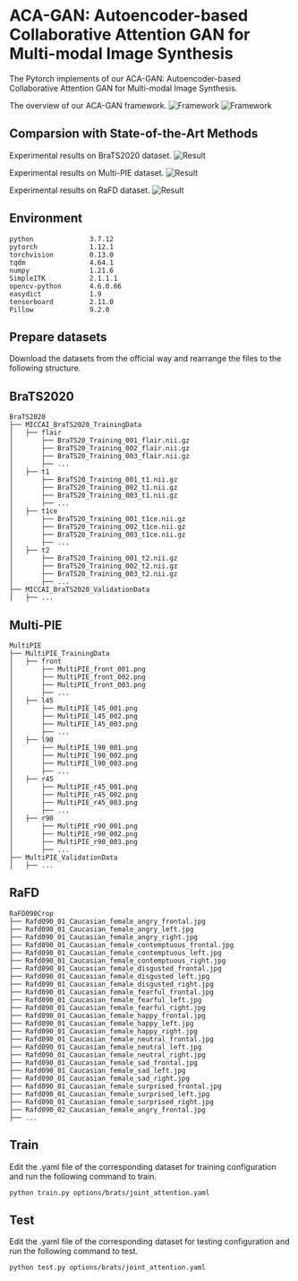 # ACA-GAN: Autoencoder-based Collaborative Attention GAN for Multi-modal Image Synthesis

The Pytorch implements of our ACA-GAN: Autoencoder-based Collaborative Attention GAN for Multi-modal Image Synthesis.

The overview of our ACA-GAN framework.
![Framework](./images/framework_figure1.png)
![Framework](./images/framework_figure2.png)

## Comparsion with State-of-the-Art Methods
Experimental results on BraTS2020 dataset.
![Result](./images/brats_result_show.png)

Experimental results on Multi-PIE dataset.
![Result](./images/multipie_result_show.png)

Experimental results on RaFD dataset.
![Result](./images/rafd_result_show.png)

## Environment
```
python              3.7.12
pytorch             1.12.1
torchvision         0.13.0
tqdm                4.64.1
numpy               1.21.6
SimpleITK           2.1.1.1
opencv-python       4.6.0.66
easydict            1.9
tensorboard         2.11.0
Pillow              9.2.0
```
## Prepare datasets
Download the datasets from the official way and rearrange the files to the following structure.
## BraTS2020
```
BraTS2020
├── MICCAI_BraTS2020_TrainingData
│   ├── flair
│       ├── BraTS20_Training_001_flair.nii.gz
│       ├── BraTS20_Training_002_flair.nii.gz
│       ├── BraTS20_Training_003_flair.nii.gz
│       ├── ...
│   ├── t1
│       ├── BraTS20_Training_001_t1.nii.gz
│       ├── BraTS20_Training_002_t1.nii.gz
│       ├── BraTS20_Training_003_t1.nii.gz
│       ├── ...
│   ├── t1ce
│       ├── BraTS20_Training_001_t1ce.nii.gz
│       ├── BraTS20_Training_002_t1ce.nii.gz
│       ├── BraTS20_Training_003_t1ce.nii.gz
│       ├── ...
│   ├── t2
│       ├── BraTS20_Training_001_t2.nii.gz
│       ├── BraTS20_Training_002_t2.nii.gz
│       ├── BraTS20_Training_003_t2.nii.gz
│       ├── ...
├── MICCAI_BraTS2020_ValidationData
│   ├── ...
```
## Multi-PIE
```
MultiPIE
├── MultiPIE_TrainingData
│   ├── front
│       ├── MultiPIE_front_001.png
│       ├── MultiPIE_front_002.png
│       ├── MultiPIE_front_003.png
│       ├── ...
│   ├── l45
│       ├── MultiPIE_l45_001.png
│       ├── MultiPIE_l45_002.png
│       ├── MultiPIE_l45_003.png
│       ├── ...
│   ├── l90
│       ├── MultiPIE_l90_001.png
│       ├── MultiPIE_l90_002.png
│       ├── MultiPIE_l90_003.png
│       ├── ...
│   ├── r45
│       ├── MultiPIE_r45_001.png
│       ├── MultiPIE_r45_002.png
│       ├── MultiPIE_r45_003.png
│       ├── ...
│   ├── r90
│       ├── MultiPIE_r90_001.png
│       ├── MultiPIE_r90_002.png
│       ├── MultiPIE_r90_003.png
│       ├── ...
├── MultiPIE_ValidationData
│   ├── ...
```
## RaFD
```
RaFD090Crop
├── Rafd090_01_Caucasian_female_angry_frontal.jpg
├── Rafd090_01_Caucasian_female_angry_left.jpg
├── Rafd090_01_Caucasian_female_angry_right.jpg
├── Rafd090_01_Caucasian_female_contemptuous_frontal.jpg
├── Rafd090_01_Caucasian_female_contemptuous_left.jpg
├── Rafd090_01_Caucasian_female_contemptuous_right.jpg
├── Rafd090_01_Caucasian_female_disgusted_frontal.jpg
├── Rafd090_01_Caucasian_female_disgusted_left.jpg
├── Rafd090_01_Caucasian_female_disgusted_right.jpg
├── Rafd090_01_Caucasian_female_fearful_frontal.jpg
├── Rafd090_01_Caucasian_female_fearful_left.jpg
├── Rafd090_01_Caucasian_female_fearful_right.jpg
├── Rafd090_01_Caucasian_female_happy_frontal.jpg
├── Rafd090_01_Caucasian_female_happy_left.jpg
├── Rafd090_01_Caucasian_female_happy_right.jpg
├── Rafd090_01_Caucasian_female_neutral_frontal.jpg
├── Rafd090_01_Caucasian_female_neutral_left.jpg
├── Rafd090_01_Caucasian_female_neutral_right.jpg
├── Rafd090_01_Caucasian_female_sad_frontal.jpg
├── Rafd090_01_Caucasian_female_sad_left.jpg
├── Rafd090_01_Caucasian_female_sad_right.jpg
├── Rafd090_01_Caucasian_female_surprised_frontal.jpg
├── Rafd090_01_Caucasian_female_surprised_left.jpg
├── Rafd090_01_Caucasian_female_surprised_right.jpg
├── Rafd090_02_Caucasian_female_angry_frontal.jpg
├── ...
```
## Train
Edit the .yaml file of the corresponding dataset for training configuration and run the following command to train.
```
python train.py options/brats/joint_attention.yaml
```

## Test
Edit the .yaml file of the corresponding dataset for testing configuration and run the following command to test.
```
python test.py options/brats/joint_attention.yaml
```
